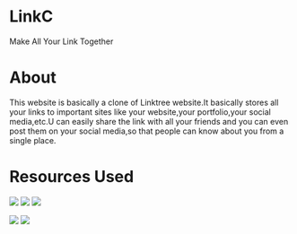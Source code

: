 # LinkC
Make All Your Link Together

# About
This website is basically a clone of Linktree website.It basically stores all your links to important sites like your website,your portfolio,your social media,etc.U can easily share the link with all your friends and you can even post them on your social media,so that people can know about you from a single place.

# Resources Used
![](https://img.shields.io/badge/Heroku-blueviolet.svg?style=for-the-badge&logo=heroku)
![](https://img.shields.io/badge/Firebase-yellow.svg?style=for-the-badge&logo=firebase)
![](https://img.shields.io/badge/Node.js-12.10.0-green.svg?style=for-the-badge&logo=node.js)



[![](https://img.shields.io/badge/Website-darkcyan.svg?style=for-the-badge)](http://madhaba.me/LinkC) 
[![](https://img.shields.io/badge/chaton-Gitter-darkcyan.svg?style=for-the-badge&logo=gitter)](https://gitter.im/link-aggregator/community)
